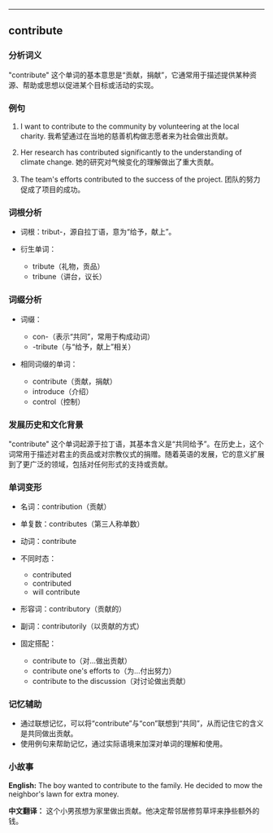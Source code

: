 
---------------
## contribute
### 分析词义
"contribute" 这个单词的基本意思是“贡献，捐献”，它通常用于描述提供某种资源、帮助或思想以促进某个目标或活动的实现。

### 例句
1. I want to contribute to the community by volunteering at the local charity.
   我希望通过在当地的慈善机构做志愿者来为社会做出贡献。

2. Her research has contributed significantly to the understanding of climate change.
   她的研究对气候变化的理解做出了重大贡献。

3. The team's efforts contributed to the success of the project.
   团队的努力促成了项目的成功。

### 词根分析
- 词根：tribut-，源自拉丁语，意为“给予，献上”。

- 衍生单词：
  - tribute（礼物，贡品）
  - tribune（讲台，议长）

### 词缀分析
- 词缀：
  - con-（表示“共同”，常用于构成动词）
  - -tribute（与“给予，献上”相关）

- 相同词缀的单词：
  - contribute（贡献，捐献）
  - introduce（介绍）
  - control（控制）

### 发展历史和文化背景
"contribute" 这个单词起源于拉丁语，其基本含义是“共同给予”。在历史上，这个词常用于描述对君主的贡品或对宗教仪式的捐赠。随着英语的发展，它的意义扩展到了更广泛的领域，包括对任何形式的支持或贡献。

### 单词变形
- 名词：contribution（贡献）
- 单复数：contributes（第三人称单数）
- 动词：contribute
- 不同时态：
  - contributed
  - contributed
  - will contribute
- 形容词：contributory（贡献的）
- 副词：contributorily（以贡献的方式）

- 固定搭配：
  - contribute to（对…做出贡献）
  - contribute one's efforts to（为…付出努力）
  - contribute to the discussion（对讨论做出贡献）

### 记忆辅助
- 通过联想记忆，可以将“contribute”与“con”联想到“共同”，从而记住它的含义是共同做出贡献。
- 使用例句来帮助记忆，通过实际语境来加深对单词的理解和使用。

### 小故事
**English:**
The boy wanted to contribute to the family. He decided to mow the neighbor's lawn for extra money.

**中文翻译：**
这个小男孩想为家里做出贡献。他决定帮邻居修剪草坪来挣些额外的钱。

